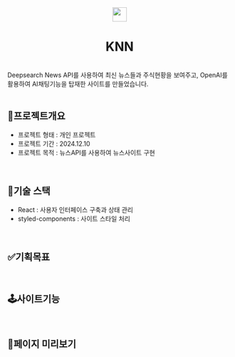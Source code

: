<div align="center">
  <div display='flex' alignItem='center'>
    <img src='https://github.com/user-attachments/assets/d2e45252-3529-4c9e-bc44-db9aff515901' width='32px'/>
    <h1>KNN</h1>
  </div>
  <br />
</div>
Deepsearch News API를 사용하여 최신 뉴스들과 주식현황을 보여주고, OpenAI를 활용하여 AI채팅기능을 탑재한 사이트를 만들었습니다.
<br/>
<br />

## 🌟프로젝트개요

- 프로젝트 형태 : 개인 프로젝트
- 프로젝트 기간 : 2024.12.10
- 프로젝트 목적 : 뉴스API를 사용하여 뉴스사이트 구현

<br />

## 🔨기술 스택

- React : 사용자 인터페이스 구축과 상태 관리
- styled-components : 사이트 스타일 처리

<br />

## ✅기획목표

<br />

## 🕹️사이트기능

<br />

## 📃페이지 미리보기

<div>
</div>
